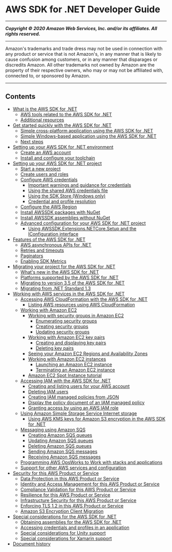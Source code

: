 # AWS SDK for .NET Developer Guide

-----
*****Copyright &copy; 2020 Amazon Web Services, Inc. and/or its affiliates. All rights reserved.*****

-----
Amazon's trademarks and trade dress may not be used in 
     connection with any product or service that is not Amazon's, 
     in any manner that is likely to cause confusion among customers, 
     or in any manner that disparages or discredits Amazon. All other 
     trademarks not owned by Amazon are the property of their respective
     owners, who may or may not be affiliated with, connected to, or 
     sponsored by Amazon.

-----
## Contents
+ [What is the AWS SDK for .NET](welcome.md)
   + [AWS tools related to the AWS SDK for .NET](related-tools.md)
   + [Additional resources](net-dg-additional-resources.md)
+ [Get started quickly with the AWS SDK for .NET](quick-start.md)
   + [Simple cross-platform application using the AWS SDK for .NET](quick-start-s3-1-cross.md)
   + [Simple Windows-based application using the AWS SDK for .NET](quick-start-s3-1-winvs.md)
   + [Next steps](quick-start-next-steps.md)
+ [Setting up your AWS SDK for .NET environment](net-dg-setup.md)
   + [Create an AWS account](net-dg-signup.md)
   + [Install and configure your toolchain](net-dg-dev-env.md)
+ [Setting up your AWS SDK for .NET project](net-dg-config.md)
   + [Start a new project](net-dg-start-new-project.md)
   + [Create users and roles](net-dg-users-roles.md)
   + [Configure AWS credentials](net-dg-config-creds.md)
      + [Important warnings and guidance for credentials](net-dg-config-creds-warnings-and-guidelines.md)
      + [Using the shared AWS credentials file](creds-file.md)
      + [Using the SDK Store (Windows only)](sdk-store.md)
      + [Credential and profile resolution](creds-assign.md)
   + [Configure the AWS Region](net-dg-region-selection.md)
   + [Install AWSSDK packages with NuGet](net-dg-install-assemblies.md)
   + [Install AWSSDK assemblies without NuGet](net-dg-install-without-nuget.md)
   + [Advanced configuration for your AWS SDK for .NET project](net-dg-advanced-config.md)
      + [Using AWSSDK.Extensions.NETCore.Setup and the IConfiguration interface](net-dg-config-netcore.md)
+ [Features of the AWS SDK for .NET](net-dg-sdk-features.md)
   + [AWS asynchronous APIs for .NET](sdk-net-async-api.md)
   + [Retries and timeouts](retries-timeouts.md)
   + [Paginators](paginators.md)
   + [Enabling SDK Metrics](sdk-metrics.md)
+ [Migrating your project for the AWS SDK for .NET](net-dg-migrating.md)
   + [What's new in the AWS SDK for .NET](whats-new.md)
   + [Platforms supported by the AWS SDK for .NET](net-dg-supported-platforms.md)
   + [Migrating to version 3.5 of the AWS SDK for .NET](net-dg-v35.md)
   + [Migrating from .NET Standard 1.3](migration-from-net-standard-1-3.md)
+ [Working with AWS services in the AWS SDK for .NET](tutorials-examples.md)
   + [Accessing AWS CloudFormation with the AWS SDK for .NET](cloudformation-apis-intro.md)
      + [Listing AWS resources using AWS CloudFormation](cfn-list-resources.md)
   + [Working with Amazon EC2](ec2-apis-intro.md)
      + [Working with security groups in Amazon EC2](security-groups.md)
         + [Enumerating security groups](enumerate-security-groups.md)
         + [Creating security groups](creating-security-group.md)
         + [Updating security groups](authorize-ingress.md)
      + [Working with Amazon EC2 key pairs](key-pairs.md)
         + [Creating and displaying key pairs](create-save-key-pair.md)
         + [Deleting key pairs](delete-key-pairs.md)
      + [Seeing your Amazon EC2 Regions and Availability Zones](using-regions-and-availability-zones.md)
      + [Working with Amazon EC2 instances](how-to-ec2.md)
         + [Launching an Amazon EC2 instance](run-instance.md)
         + [Terminating an Amazon EC2 instance](terminate-instance.md)
      + [Amazon EC2 Spot Instance tutorial](how-to-spot-instances.md)
   + [Accessing IAM with the AWS SDK for .NET](iam-apis-intro.md)
      + [Creating and listing users for your AWS account](iam-users-create.md)
      + [Deleting IAM users](iam-users-delete.md)
      + [Creating IAM managed policies from JSON](iam-policies-create-json.md)
      + [Display the policy document of an IAM managed policy](iam-policies-display.md)
      + [Granting access by using an AWS IAM role](net-dg-hosm.md)
   + [Using Amazon Simple Storage Service Internet storage](s3-apis-intro.md)
      + [Using AWS KMS keys for Amazon S3 encryption in the AWS SDK for .NET](kms-keys-s3-encryption.md)
   + [Messaging using Amazon SQS](sqs-apis-intro.md)
      + [Creating Amazon SQS queues](CreateQueue.md)
      + [Updating Amazon SQS queues](UpdateSqsQueue.md)
      + [Deleting Amazon SQS queues](DeleteSqsQueue.md)
      + [Sending Amazon SQS messages](SendMessage.md)
      + [Receiving Amazon SQS messages](ReceiveMessage.md)
   + [Programming AWS OpsWorks to Work with stacks and applications](opsworks-apis-intro.md)
   + [Support for other AWS services and configuration](other-apis-intro.md)
+ [Security for this AWS Product or Service](security.md)
   + [Data Protection in this AWS Product or Service](data-protection.md)
   + [Identity and Access Management for this AWS Product or Service](security-iam.md)
   + [Compliance Validation for this AWS Product or Service](compliance-validation.md)
   + [Resilience for this AWS Product or Service](disaster-recovery-resiliency.md)
   + [Infrastructure Security for this AWS Product or Service](infrastructure-security.md)
   + [Enforcing TLS 1.2 in this AWS Product or Service](enforcing-tls.md)
   + [Amazon S3 Encryption Client Migration](s3-encryption-migration.md)
+ [Special considerations for the AWS SDK for .NET](special-considerations.md)
   + [Obtaining assemblies for the AWS SDK for .NET](net-dg-obtain-assemblies.md)
   + [Accessing credentials and profiles in an application](creds-locate.md)
   + [Special considerations for Unity support](unity-special.md)
   + [Special considerations for Xamarin support](xamarin-special.md)
+ [Document history](document-history.md)